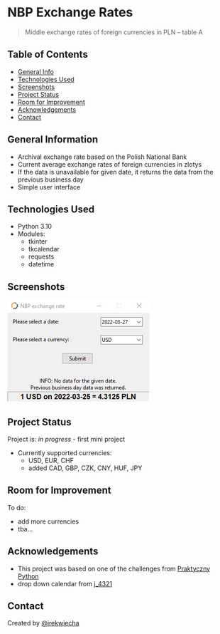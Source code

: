 # NBP Exchange Rates
> Middle exchange rates of foreign currencies in PLN – table A

## Table of Contents
* [General Info](#general-information)
* [Technologies Used](#technologies-used)
* [Screenshots](#screenshots)
* [Project Status](#project-status)
* [Room for Improvement](#room-for-improvement)
* [Acknowledgements](#acknowledgements)
* [Contact](#contact)

## General Information
- Archival exchange rate based on the Polish National Bank 
- Current average exchange rates of foreign currencies in zlotys
- If the data is unavailable for given date, it returns the data from the previous business day 
- Simple user interface 

## Technologies Used
- Python 3.10
- Modules:
    - tkinter
    - tkcalendar
    - requests
    - datetime

## Screenshots
![Example screenshot](./images/scrshot.png)

## Project Status
Project is: _in progress_  - first mini project 
- Currently supported currencies:
    - USD, EUR, CHF
    - added CAD, GBP, CZK, CNY, HUF, JPY

## Room for Improvement
To do:
- add more currencies
- tba...

## Acknowledgements
- This project was based on one of the challenges from  [Praktyczny Python](https://www.youtube.com/channel/UCrxH8koAWHNd73ZCNTvCHSQ)
- drop down calendar from [j_4321](https://stackoverflow.com/a/48309092/16855399)


## Contact
Created by [@irekwiecha](https://github.com/irekwiecha)

